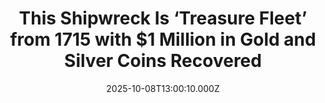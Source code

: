 ---
title: "This Shipwreck Is ‘Treasure Fleet’ from 1715 with $1 Million in Gold and Silver Coins Recovered"
date: 2025-10-08T13:00:10.000Z
category: Human Kindness
externalLink: "https://www.goodnewsnetwork.org/this-shipwreck-is-treasure-fleet-from-1715-with-1-million-in-gold-and-silver-coins-recovered/"
image: ""
excerpt: "A historic shipwreck salvage business has pulled up over 1,000 silver and gold coins from a Spanish treasure fleet that sank off the coast of Florida in 1715. The haul could fetch $1 million at market value, with five of the coins found being gold escudos, which along with having a high value as a historic artifact, […] The post…"
---